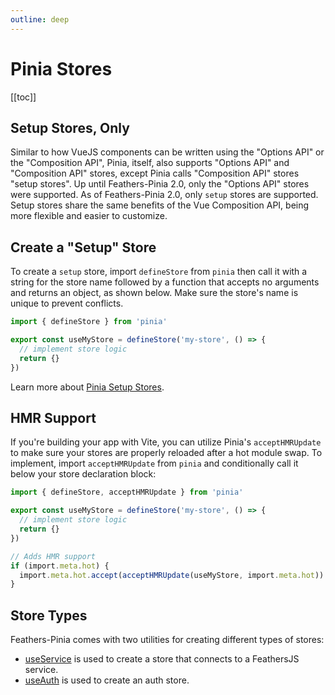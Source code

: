 ```yaml
---
outline: deep
---
```


<script setup>
import Badge from '../components/Badge.vue'
import BlockQuote from '../components/BlockQuote.vue'
</script>

# Pinia Stores

[[toc]]

## Setup Stores, Only

Similar to how VueJS components can be written using the "Options API" or the "Composition API", Pinia, itself, also
supports "Options API" and "Composition API" stores, except Pinia calls "Composition API" stores "setup stores". Up
until Feathers-Pinia 2.0, only the "Options API" stores were supported. As of Feathers-Pinia 2.0, only `setup` stores
are supported. Setup stores share the same benefits of the Vue Composition API, being more flexible and easier to
customize.

## Create a "Setup" Store

To create a `setup` store, import `defineStore` from `pinia` then call it with a string for the store name followed by a
function that accepts no arguments and returns an object, as shown below. Make sure the store's name is unique to
prevent conflicts.

```ts
import { defineStore } from 'pinia'

export const useMyStore = defineStore('my-store', () => {
  // implement store logic
  return {}
})
```

Learn more about [Pinia Setup Stores](https://pinia.vuejs.org/core-concepts/#setup-stores).

## HMR Support

If you're building your app with Vite, you can utilize Pinia's `acceptHMRUpdate` to make sure your stores are properly
reloaded after a hot module swap. To implement, import `acceptHMRUpdate` from `pinia` and conditionally call it below
your store declaration block:

```ts
import { defineStore, acceptHMRUpdate } from 'pinia'

export const useMyStore = defineStore('my-store', () => {
  // implement store logic
  return {}
})

// Adds HMR support
if (import.meta.hot) {
  import.meta.hot.accept(acceptHMRUpdate(useMyStore, import.meta.hot))
}
```

## Store Types

Feathers-Pinia comes with two utilities for creating different types of stores:

- [useService](/guide/use-data-store) is used to create a store that connects to a FeathersJS service.
- [useAuth](/guide/use-auth) is used to create an auth store.
